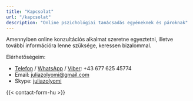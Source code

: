 ```yaml
---
title: "Kapcsolat"
url: "/kapcsolat"
description: "Online pszichológiai tanácsadás egyéneknek és pároknak"
---
```

Amennyiben online konzultációs alkalmat szeretne egyeztetni, illetve további információra lenne szüksége, keressen bizalommal.

Elérhetőségeim:

* [Telefon](tel:+4367762545774) / [WhatsApp](https://wa.me/4367762545774) / [Viber](viber://chat?number=4367762545774): +43 677 625 45774
* Email: [juliazolyomi@gmail.com](mailto:juliazolyomi@gmail.com)
* Skype: [juliazolyomi](skype:juliazolyomi?chat)

{{< contact-form-hu >}}
